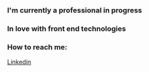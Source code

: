 <h3 align="left">I'm currently a professional in progress</h3>
<h3 align="left">In love with front end technologies</h3>

<h3 align="left">How to reach me:</h3><a href="https://www.linkedin.com/in/gilberto-oliveira-a06601243/">Linkedin</a>



<!--
**Gilbertoliveira/gilbertoliveira** is a ✨ _special_ ✨ repository because its `README.md` (this file) appears on your GitHub profile.

Here are some ideas to get you started:

- 🔭 I’m currently working on ...
- 🌱 I’m currently learning ...
- 👯 I’m looking to collaborate on ...
- 🤔 I’m looking for help with ...
- 💬 Ask me about ...
- 📫 How to reach me: ...
- 😄 Pronouns: ...
- ⚡ Fun fact: ...
-->
